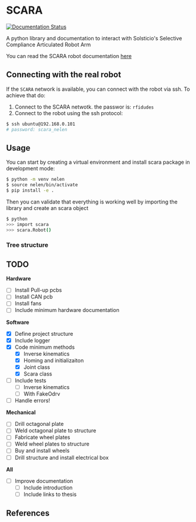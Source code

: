 # SCARA
[![Documentation Status](https://readthedocs.org/projects/scara-robot/badge/?version=latest)](https://scara-robot.readthedocs.io/en/latest/?badge=latest)

A python library and documentation to interact with Solsticio's Selective 
Compliance Articulated Robot Arm

You can read the SCARA robot documentation [here](https://scara-robot.readthedocs.io/en/latest/)

## Connecting with the real robot

If the `SCARA` network is available, you can connect with 
the robot via ssh. To achieve that do:
1. Connect to the SCARA netwotk. the passwor is: `rfidudes`
2. Connect to the robot using the ssh protocol:
``` bash
$ ssh ubuntu@192.168.0.101 
# password: scara_nelen
```

## Usage

You can start by creating a virtual environment and install scara package 
in development mode:

```bash
$ python -m venv nelen
$ source nelen/bin/activate
$ pip install -e .
```

Then you can validate that everything is working well by importing the library 
and create an scara object

``` bash
$ python 
>>> import scara
>>> scara.Robot()
```

### Tree structure


## TODO



**Hardware**
- [ ] Install Pull-up pcbs
- [ ] Install CAN pcb 
- [ ] Install fans
- [ ] Include minimum hardware documentation 

**Software**
- [X] Define project structure
- [X] Include logger 
- [X] Code minimum methods
  * [X] Inverse kinematics
  * [X] Homing and initializaiton
  * [X] Joint class 
  * [X] Scara class
- [ ] Include tests
  * [ ] Inverse kinematics
  * [ ] With FakeOdrv
- [ ] Handle errors!

**Mechanical** 
- [ ] Drill octagonal plate
- [ ] Weld octagonal plate to structure
- [ ] Fabricate wheel plates 
- [ ] Weld wheel plates to structure
- [ ] Buy and install wheels 
- [ ] Drill structure and install electrical box

**All**
- [ ] Improve documentation
  * [ ] Include introduction
  * [ ] Include links to thesis

## References
